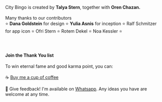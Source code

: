 City Bingo is created by <strong>Talya Stern</strong>, together with <strong>Oren Chazan.</strong><br /> 
<br /> 
Many thanks to our contributors<br /> 
⭐ <strong>Dana Goldstein</strong> for design ⭐ <strong>Yulia Asnis</strong> for inception ⭐ Ralf Schmitzer for app icon ⭐ Ofri Stern ⭐ Rotem Dekel ⭐ Noa Kessler ⭐
<br />  
<br />  
#### Join the Thank You list
To win eternal fame and good karma point, you can: <br /> <br /> 
  ☕ [Buy me a cup of coffee](https://www.buymeacoffee.com/talyastern)<br /> 

  💬 Give feedback! I'm available on [Whatsapp](https://wa.link/hy2h8j). Any ideas you have are welcome at any time.<br /> 
